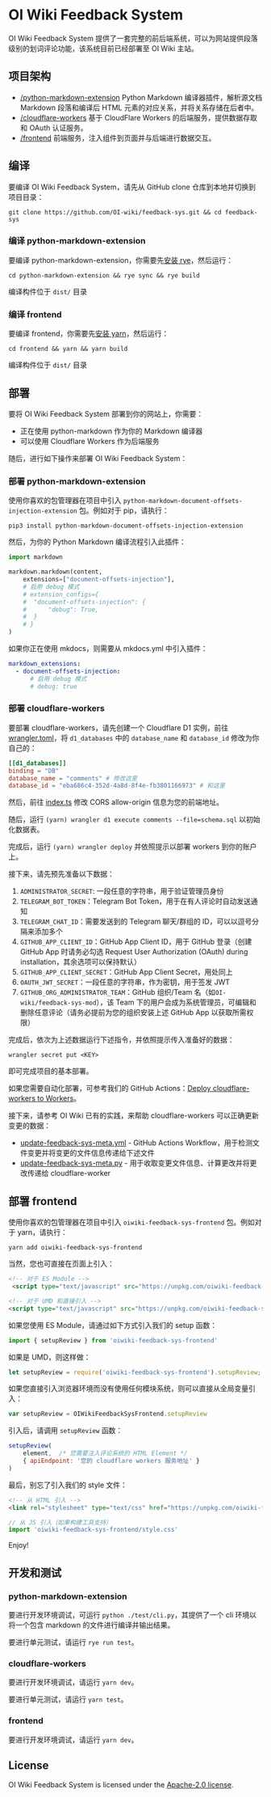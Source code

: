 # OI Wiki Feedback System

OI Wiki Feedback System 提供了一套完整的前后端系统，可以为网站提供段落级别的划词评论功能，该系统目前已经部署至 OI Wiki 主站。

## 项目架构

- [/python-markdown-extension](/python-markdown-extension/) Python Markdown 编译器插件，解析源文档 Markdown 段落和编译后 HTML 元素的对应关系，并将关系存储在后者中。
- [/cloudflare-workers](/cloudflare-workers) 基于 CloudFlare Workers 的后端服务，提供数据存取和 OAuth 认证服务。
- [/frontend](/frontend/) 前端服务，注入组件到页面并与后端进行数据交互。

## 编译

要编译 OI Wiki Feedback System，请先从 GitHub clone 仓库到本地并切换到项目目录：

```shell
git clone https://github.com/OI-wiki/feedback-sys.git && cd feedback-sys
```

### 编译 python-markdown-extension

要编译 python-markdown-extension，你需要先[安装 rye](https://rye.astral.sh/guide/installation/)，然后运行：

```shell
cd python-markdown-extension && rye sync && rye build
```

编译构件位于 `dist/` 目录

### 编译 frontend

要编译 frontend，你需要先[安装 yarn](https://yarnpkg.com/getting-started/install)，然后运行：

```shell
cd frontend && yarn && yarn build
```

编译构件位于 `dist/` 目录

## 部署

要将 OI Wiki Feedback System 部署到你的网站上，你需要：

- 正在使用 python-markdown 作为你的 Markdown 编译器
- 可以使用 Cloudflare Workers 作为后端服务

随后，进行如下操作来部署 OI Wiki Feedback System：

### 部署 python-markdown-extension

使用你喜欢的包管理器在项目中引入 `python-markdown-document-offsets-injection-extension` 包。例如对于 pip，请执行：

```shell
pip3 install python-markdown-document-offsets-injection-extension
```

然后，为你的 Python Markdown 编译流程引入此插件：

```python
import markdown

markdown.markdown(content,
    extensions=["document-offsets-injection"],
    # 启用 debug 模式
    # extension_configs={
    #  "document-offsets-injection": {
    #      "debug": True,
    #  }
    # }
)
```

如果你正在使用 mkdocs，则需要从 mkdocs.yml 中引入插件：

```yaml
markdown_extensions:
  - document-offsets-injection:
      # 启用 debug 模式
      # debug: true
```

### 部署 cloudflare-workers

要部署 cloudflare-workers，请先创建一个 Cloudflare D1 实例，前往 [wrangler.toml](cloudflare-workers/wrangler.toml)，将 `d1_databases` 中的 `database_name` 和 `database_id` 修改为你自己的：

```toml
[[d1_databases]]
binding = "DB"
database_name = "comments" # 修改这里
database_id = "eba686c4-352d-4a8d-8f4e-fb3801166973" # 和这里
```

然后，前往 [index.ts](cloudflare-workers/src/index.ts) 修改 CORS allow-origin 信息为您的前端地址。

随后，运行 `(yarn) wrangler d1 execute comments --file=schema.sql` 以初始化数据表。

完成后，运行 `(yarn) wrangler deploy` 并依照提示以部署 workers 到你的账户上。

接下来，请先预先准备以下数据：
1. `ADMINISTRATOR_SECRET`: 一段任意的字符串，用于验证管理员身份
2. `TELEGRAM_BOT_TOKEN`：Telegram Bot Token，用于在有人评论时自动发送通知
3. `TELEGRAM_CHAT_ID`：需要发送到的 Telegram 聊天/群组的 ID，可以以逗号分隔来添加多个
4. `GITHUB_APP_CLIENT_ID`：GitHub App Client ID，用于 GitHub 登录（创建 GitHub App 时请务必勾选 Request User Authorization (OAuth) during installation，其余选项可以保持默认）
5. `GITHUB_APP_CLIENT_SECRET`：GitHub App Client Secret，用处同上
6. `OAUTH_JWT_SECRET`：一段任意的字符串，作为密钥，用于签发 JWT
7. `GITHUB_ORG_ADMINISTRATOR_TEAM`：GitHub 组织/Team 名（如`OI-wiki/feedback-sys-mod`），该 Team 下的用户会成为系统管理员，可编辑和删除任意评论（请务必提前为您的组织安装上述 GitHub App 以获取所需权限）

完成后，依次为上述数据运行下述指令，并依照提示传入准备好的数据：

```shell
wrangler secret put <KEY>
```

即可完成项目的基本部署。

如果您需要自动化部署，可参考我们的 GitHub Actions：[Deploy cloudflare-workers to Workers](.github/workflows/deploy-cloudflare-workers.yml)。

接下来，请参考 OI Wiki 已有的实践，来帮助 cloudflare-workers 可以正确更新变更的数据：

- [update-feedback-sys-meta.yml](https://github.com/OI-wiki/OI-wiki/blob/master/.github/workflows/update-feedback-sys-meta.yml) - GitHub Actions Workflow，用于检测文件变更并将变更的文件信息传递给下述文件
- [update-feedback-sys-meta.py](https://github.com/OI-wiki/OI-wiki/blob/master/scripts/update-feedback-sys-meta.py) - 用于收取变更文件信息、计算更改并将更改传递给 cloudflare-worker

## 部署 frontend

使用你喜欢的包管理器在项目中引入 `oiwiki-feedback-sys-frontend` 包。例如对于 yarn，请执行：

```shell
yarn add oiwiki-feedback-sys-frontend
```

当然，您也可直接在页面上引入：

```html
<!-- 对于 ES Module -->
 <script type="text/javascript" src="https://unpkg.com/oiwiki-feedback-sys-frontend@latest/dist/oiwiki-feedback-sys-frontend.js"></script>

<!-- 对于 UMD 和直接引入 -->
<script type="text/javascript" src="https://unpkg.com/oiwiki-feedback-sys-frontend@latest/dist/oiwiki-feedback-sys-frontend.umd.cjs"></script>
```

如果您使用 ES Module，请通过如下方式引入我们的 setup 函数：

```javascript
import { setupReview } from 'oiwiki-feedback-sys-frontend'
```

如果是 UMD，则这样做：

```javascript
let setupReview = require('oiwiki-feedback-sys-frontend').setupReview;
```

如果您直接引入浏览器环境而没有使用任何模块系统，则可以直接从全局变量引入：

```javascript
var setupReview = OIWikiFeedbackSysFrontend.setupReview
```

引入后，请调用 `setupReview` 函数：

```javascript
setupReview(
    element,  /* 您需要注入评论系统的 HTML Element */
    { apiEndpoint: '您的 cloudflare workers 服务地址' }
)
```

最后，别忘了引入我们的 style 文件：

```html
<!-- 从 HTML 引入 -->
<link rel="stylesheet" type="text/css" href="https://unpkg.com/oiwiki-feedback-sys-frontend@latest/dist/style.css">
```

```javascript
// 从 JS 引入（如果构建工具支持）
import 'oiwiki-feedback-sys-frontend/style.css'
```

Enjoy!

## 开发和测试

### python-markdown-extension

要进行开发环境调试，可运行 `python ./test/cli.py`，其提供了一个 cli 环境以将一个包含 markdown 的文件进行编译并输出结果。

要进行单元测试，请运行 `rye run test`。

### cloudflare-workers

要进行开发环境调试，请运行 `yarn dev`。

要进行单元测试，请运行 `yarn test`。

### frontend

要进行开发环境调试，请运行 `yarn dev`。

## License

OI Wiki Feedback System is licensed under the [Apache-2.0 license](LICENSE).
